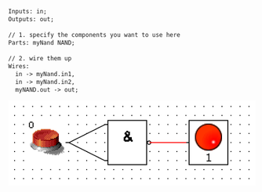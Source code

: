 ```
Inputs: in;
Outputs: out;

// 1. specify the components you want to use here
Parts: myNand NAND;

// 2. wire them up
Wires:
  in -> myNand.in1,
  in -> myNand.in2,
  myNAND.out -> out;
```
![NOT](https://github.com/MasterZydra/MHDR/blob/master/NOT/NOT.png?raw=true)
